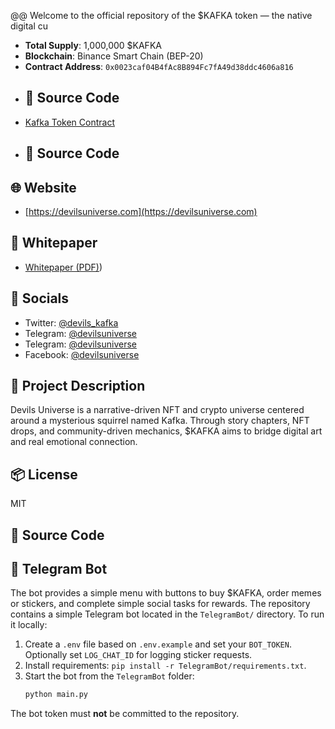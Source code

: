 @@ Welcome to the official repository of the $KAFKA token — the native digital cu
- **Total Supply**: 1,000,000 $KAFKA
- **Blockchain**: Binance Smart Chain (BEP-20)
- **Contract Address**: `0x0023caf04B4fAc8B894Fc7fA49d38ddc4606a816`
- ## 📜 Source Code
- [Kafka Token Contract](https://bscscan.com/address/0x0023caf04B4fAc8B894Fc7fA49d38ddc4606a816#code)
- ## 📜 Source Code


## 🌐 Website
- [https://devilsuniverse.com](https://devilsuniverse.com)

## 📄 Whitepaper
- [Whitepaper (PDF)](https://github.com/devils-universe/kafka-token/blob/92a2be61f3edb2701a362e1fd7d68cbb222cc549/assets/KAFKA_Whitepaper_Short.pdf))

## 🔗 Socials
- Twitter: [@devils_kafka](https://twitter.com/devils_kafka)
- Telegram: [@devilsuniverse](https://t.me/devilsuniversecom)
- Telegram: [@devilsuniverse](https://t.me/devilsuniverseru)
- Facebook: [@devilsuniverse](https://www.facebook.com/devilsuniversecom)
## 🧠 Project Description
Devils Universe is a narrative-driven NFT and crypto universe centered around a mysterious squirrel named Kafka. Through story chapters, NFT drops, and community-driven mechanics, $KAFKA aims to bridge digital art and real emotional connection.

## 📦 License
MIT
## 📜 Source Code

## 🤖 Telegram Bot
The bot provides a simple menu with buttons to buy $KAFKA, order memes or stickers, and complete simple social tasks for rewards.
The repository contains a simple Telegram bot located in the `TelegramBot/` directory.
To run it locally:

1. Create a `.env` file based on `.env.example` and set your `BOT_TOKEN`. Optionally set `LOG_CHAT_ID` for logging sticker requests.
2. Install requirements: `pip install -r TelegramBot/requirements.txt`.
3. Start the bot from the `TelegramBot` folder:
   ```bash
   python main.py
   ```

The bot token must **not** be committed to the repository.
